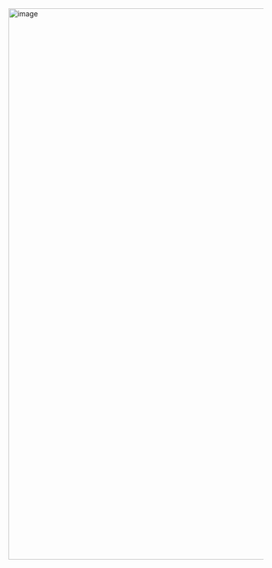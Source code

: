 <img width="1087" alt="image" src="https://github.com/user-attachments/assets/e324fc60-af9e-4aa0-82cc-ea923ffa5190">
